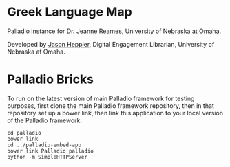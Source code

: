 # Greek Language Map

Palladio instance for Dr. Jeanne Reames, University of Nebraska at Omaha.

Developed by [Jason Heppler](http://jasonheppler.org), Digital Engagement Librarian, University of Nebraska at Omaha.

# Palladio Bricks

To run on the latest version of main Palladio framework for testing purposes, first clone the main Palladio framework repository, then in that repository set up a bower link, then link this application to your local version of the Palladio framework:

```
cd palladio
bower link
cd ../palladio-embed-app
bower link Palladio palladio
python -m SimpleHTTPServer
```
